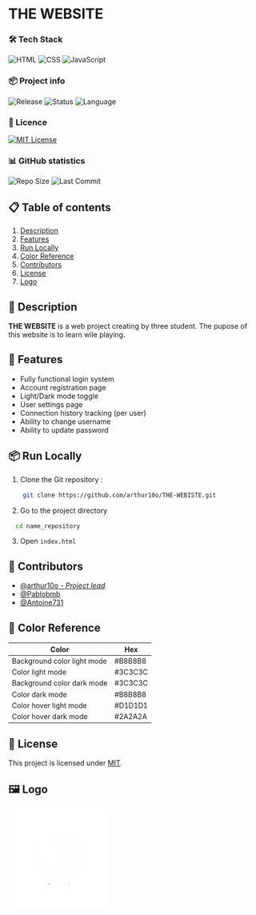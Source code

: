 # THE WEBSITE

### 🛠️ Tech Stack
![HTML](https://img.shields.io/badge/HTML5-E34F26?logo=html5&logoColor=white)
![CSS](https://img.shields.io/badge/CSS3-1572B6?logo=css3&logoColor=white)
![JavaScript](https://img.shields.io/badge/JavaScript-F7DF1E?logo=javascript&logoColor=black)

### 📦 Project info
![Release](https://img.shields.io/github/v/release/arthur10o/THE-WEBISTE)
![Status](https://img.shields.io/badge/status-inactive-red)
![Language](https://img.shields.io/badge/langage-english-blue)

### 📄 Licence
[![MIT License](https://img.shields.io/badge/License-MIT-green.svg)](https://github.com/arthur10o/THE-WEBISTE?tab=MIT-1-ov-file#readme)

### 📊 GitHub statistics
![Repo Size](https://img.shields.io/github/repo-size/arthur10o/THE-WEBISTE)
![Last Commit](https://img.shields.io/github/last-commit/arthur10o/THE-WEBISTE)

## 📋 Table of contents

1. [Description](#-description)
2. [Features](#-features)
3. [Run Locally](#-run-locally)
4. [Color Reference](#-color-reference)
5. [Contributors](#-contributors)
6. [License](#-license)
7. [Logo](#%EF%B8%8F-logo)

## 📖 Description

**THE WEBSITE** is a web project creating by three student. The pupose of this website is to learn wile playing.


## 🚀 Features

- Fully functional login system  
- Account registration page  
- Light/Dark mode toggle  
- User settings page  
- Connection history tracking (per user)  
- Ability to change username  
- Ability to update password 

## 📦 Run Locally

1. Clone the Git repository :

```bash
    git clone https://github.com/arthur10o/THE-WEBISTE.git
```
2. Go to the project directory

```bash
  cd name_repository
```

3. Open ```index.html```

## 👥 Contributors

- [@arthur10o - *Project lead*](https://github.com/arthur10o)
- [@Pablobmb](https://github.com/Pablobmb)
- [@Antoine731](https://github.com/Antoine731)

## 🎨 Color Reference

| Color                        | Hex     |
| -----------------------------| --------|
| Background color light mode  | #B8B8B8 |
| Color light mode             | #3C3C3C |
| Background color dark mode   | #3C3C3C |
| Color dark mode              | #B8B8B8 |
| Color hover light mode       | #D1D1D1 |
| Color hover dark mode        | #2A2A2A |


## 📄 License

This project is licensed under [MIT](https://github.com/arthur10o/THE-WEBISTE?tab=MIT-1-ov-file#readme).

## 🖼️ Logo

![Logo](https://github.com/arthur10o/THE-WEBISTE/blob/main/images/logo.png)
